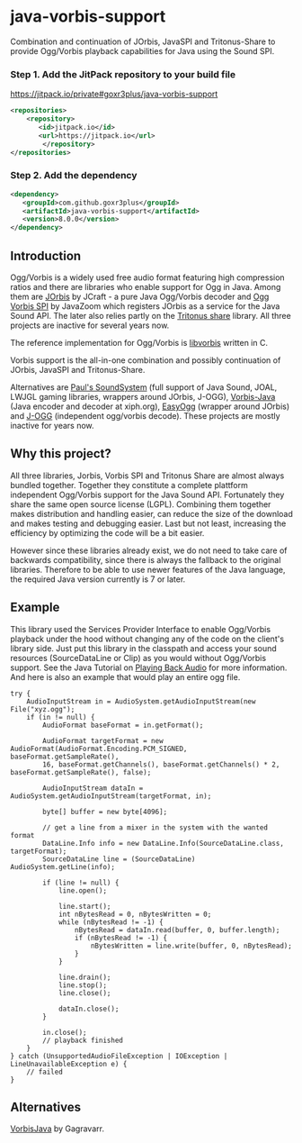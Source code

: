 # java-vorbis-support

Combination and continuation of JOrbis, JavaSPI and Tritonus-Share to provide Ogg/Vorbis playback capabilities for Java using the Sound SPI.

### Step 1. Add the JitPack repository to your build file
https://jitpack.io/private#goxr3plus/java-vorbis-support
``` XML
<repositories>
	<repository>
	   <id>jitpack.io</id>
	   <url>https://jitpack.io</url>
        </repository>
</repositories>
```

###  Step 2. Add the dependency
``` XML
<dependency>
   <groupId>com.github.goxr3plus</groupId>
   <artifactId>java-vorbis-support</artifactId>
   <version>8.0.0</version>
</dependency>
```


## Introduction

Ogg/Vorbis is a widely used free audio format featuring high compression ratios and there are libraries who enable support for Ogg in Java. Among them are [JOrbis](http://www.jcraft.com/jorbis/)
by JCraft - a pure Java Ogg/Vorbis decoder and [Ogg Vorbis SPI](http://www.javazoom.net/vorbisspi/vorbisspi.html) by JavaZoom which registers JOrbis as a service for the Java Sound API. The later also relies partly on the [Tritonus share](http://www.tritonus.org/) library. All three projects are inactive for several years now.

The reference implementation for Ogg/Vorbis is [libvorbis](http://xiph.org/vorbis/) written in C.

Vorbis support is the all-in-one combination and possibly continuation of JOrbis, JavaSPI and Tritonus-Share.

Alternatives are [Paul's SoundSystem](http://www.paulscode.com/forum/index.php?topic=4.0) (full support of Java Sound, JOAL, LWJGL gaming libraries, wrappers around JOrbis, J-OGG),
[Vorbis-Java](http://downloads.xiph.org/releases/vorbis-java/) (Java encoder and decoder at xiph.org), [EasyOgg](http://www.cokeandcode.com/index.html?page=libs) (wrapper around JOrbis)
and [J-OGG](http://www.j-ogg.de/) (independent ogg/vorbis decode). These projects are mostly inactive for years now.

## Why this project?

All three libraries, Jorbis, Vorbis SPI and Tritonus Share are almost always bundled together. Together they constitute a complete plattform independent Ogg/Vorbis support for the Java Sound API. Fortunately they share the same open source license (LGPL). Combining them together makes distribution and handling easier, can reduce the size of the download and makes testing and debugging easier. Last but not least, increasing the efficiency by optimizing the code will be a bit easier.

However since these libraries already exist, we do not need to take care of backwards compatibility, since there is always the fallback to the original libraries. Therefore to be able to use newer features of the Java language, the required Java version currently is 7 or later.

## Example

This library used the Services Provider Interface to enable Ogg/Vorbis playback under the hood without changing any of the code on the client's library side. Just put this library in the classpath
and access your sound resources (SourceDataLine or Clip) as you would without Ogg/Vorbis support. See the Java Tutorial on [Playing Back Audio](http://docs.oracle.com/javase/tutorial/sound/playing.html) for more information. And here is also an example that would play an entire ogg file.

    try {
        AudioInputStream in = AudioSystem.getAudioInputStream(new File("xyz.ogg");
        if (in != null) {
            AudioFormat baseFormat = in.getFormat();

            AudioFormat targetFormat = new AudioFormat(AudioFormat.Encoding.PCM_SIGNED, baseFormat.getSampleRate(),
            16, baseFormat.getChannels(), baseFormat.getChannels() * 2, baseFormat.getSampleRate(), false);

            AudioInputStream dataIn = AudioSystem.getAudioInputStream(targetFormat, in);

            byte[] buffer = new byte[4096];

            // get a line from a mixer in the system with the wanted format
            DataLine.Info info = new DataLine.Info(SourceDataLine.class, targetFormat);
            SourceDataLine line = (SourceDataLine) AudioSystem.getLine(info);

            if (line != null) {
                line.open();

                line.start();
                int nBytesRead = 0, nBytesWritten = 0;
                while (nBytesRead != -1) {
                    nBytesRead = dataIn.read(buffer, 0, buffer.length);
                    if (nBytesRead != -1) {
                        nBytesWritten = line.write(buffer, 0, nBytesRead);
                    }
                }

                line.drain();
                line.stop();
                line.close();

                dataIn.close();
            }

            in.close();
            // playback finished
        }
    } catch (UnsupportedAudioFileException | IOException | LineUnavailableException e) {
        // failed
    } 

## Alternatives

[VorbisJava](https://github.com/Gagravarr/VorbisJava) by Gagravarr.
